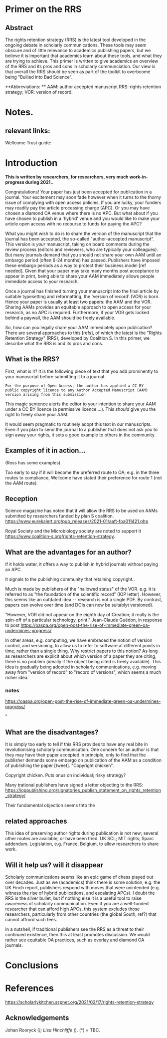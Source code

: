 # Primer on the RRS

## Abstract

The rights retention strategy (RRS) is the latest tool developed in
the ongoing debate in scholarly communications.  These tools may seem
obscure and of little relevance to academics publishing papers, but we
believe it is important that academics learn about these tools, and
what they are trying to achieve.  This primer is written to give
academics an overview of the RRS and its pros and cons in scholarly
communciation.  Our view is that overall the RRS should be seen as
part of the toolkit to overbcome being "Bullied into Bad Science".


**Abbreviations: ** 
AAM: author accepted manuscript
RRS: rights retention strategy; 
VOR: version of record.


# Notes.

## relevant links:

Wellcome Trust guide:




# Introduction

**This is written by researchers, for researchers, very much
work-in-progress during 2021.**.

Congratulations!  Your paper has just been accepted for publication in
a journal.  Your excitement may soon fade however when it turns to the
thorny issue of complying with open access policies.  If you are
lucky, your funders may readily pay the article processing charge
(APC).  Or you may have chosen a diamond OA venue where there is no
APC.  But what about if you have chosen to publish in a 'hybrid' venue
and you would like to make your article open access with no recourse
to funds for paying the APC?

What you might wish to do is to share the version of the manuscript
that the journal has been accepted, the so-called "author-accepted
manuscript".  This version is *your* manuscript, taking on board
comments during the review process (editors and reviewers, who are
typically your colleagues).  But many journals demand that you should
not share your own AAM until an embargo period (often 6-24 months) has
passed.  Publishers have imposed these embargo periods as a way to
protect their business model [ref needed].  Given that your paper may
take many months post acceptance to appear in print, being able to
share your AAM immediately allows people immediate access to your
research.

Once a journal has finished turning your manuscript into the final
article by suitable typesetting and reformatting, the 'version of
record' (VOR) is born. Hence your paper is usually at least two
papers: the AAM and the VOR.  Sharing AAMs provides an equitable
approach to open access for your research, as no APC is required.
Furthermore, if your VOR gets locked behind a paywall, the AAM should
be freely available.

So, how can you legally share your AAM immediately upon publication?
There are several approaches to this [refs], of which the latest is
the "Rights Retention Strategy" (RRS), developed by Coalition S.  In
this primer, we describe what the RRS is and its pros and cons.


## What is the RRS?


First, what is it?  It is the following piece of text that you add
prominently to your manuscript before submitting it to a journal.

    For the purpose of Open Access, the author has applied a CC BY
	public copyright licence to any Author Accepted Manuscript (AAM)
	version arising from this submission


This magic sentence alerts the editor to your intention to share your
AAM under a CC BY licence (a permissive licence ...).  This *should*
give you the right to freely share your AAM.

It would seem pragmatic to routinely adopt this text in our
manuscripts.  Even if you plan to send the journal to a publisher that
does not ask you to sign away your rights, it sets a good example to
others in the community.

## Examples of it in action...

(Ross has some examples)

Too early to say if it will become the preferred route to OA; e.g. in
the three routes to compliance, Wellcome have stated their preference
for route 1 (not the AAM route).


## Reception



Science magazine has noted that it will allow the RRS to be used on
AAMs submitted by researchers funded by plan S coalition. 
<https://www.eurekalert.org/pub_releases/2021-01/aaft-foa011421.php>

Royal Society and the Microbiology  society are noted to support it
<https://www.coalition-s.org/rights-retention-strategy>.


## What are the advantages for an author?

If it holds water, it offers a way to publish in hybrid journals
without paying an APC.

It signals to the publishing community that retaining copyright..

Much is made by publishers of the "hallowed status" of the
VOR. e.g. it is referred to as "the foundation of the scientific
record" (IOP letter). However, this seems like an outdated idea --
research is not a single PDF.  By contrast, papers can evolve over
time (and DOIs can now be suitablyt versioned).  

"However, VOR did not appear on the eighth day of Creation; it really
is the spin-off of a particular technology, print." Jean-Claude
Guédon, in response to post <https://oaspa.org/open-post-the-rise-of-immediate-green-oa-undermines-progress/>


In other areas,
e.g. computing, we have embraced the notion of version control, and
versioning, to allow us to refer to software at different points in
time, rather than a single thing.  Why restrict papers to this notion?
As long as researchers are explicit about which version of a paper
they are citing, there is no problem (ideally if the object being
cited is freely available).  This idea is gradually being adopted in
scholarly communications, e.g. moving away from "version of record" to
"record of versions", which seems a much richer idea.


### notes
<https://oaspa.org/open-post-the-rise-of-immediate-green-oa-undermines-progress/>

"

## What are the disadvantages?

It is simply too early to tell if this RRS provides to have any real
bite in revolutionising scholarly communication.  One concern for an
author is that they may have their paper accepted in principle, only
to find that the publisher demands some embargo on publication of the
AAM as a condition of publishing the paper [tweet]. "Copyright
chicken".

Copyright chicken.  Puts onus on individual; risky strategy?

Many trational publishers have signed a letter objecting to the RRS:
<https://ioppublishing.org/signatories_publish_statement_on_rights_retention_strategy/>

Their fundamental objection seems thto the

## related approaches

This idea of preserving author rights during publication is not new;
several other routes are available, or have been tried.   UK SCL; MIT rights; Sparc addendum.  Legislation, e.g. France,
Belgium, to allow researchers to share work.


## Will it help us?  will it disappear

Scholarly communications seems like an epic game of chess played out
over decades.  Just as we (academics) think there is some solution,
e.g. the UK Finch report, publishers respond with moves that were
unintended (e.g. witness the rise of hybrid publications, and
escalating APCs).  I doubt the RRS is the silver bullet, but if
nothing else it is a useful tool to raise awareness of scholarly
communication.  Even if you are a well-funded researcher that can
afford high APCs, this system excludes those researchers, particularly
from other countries (the global South, ref?) that cannot affrord such
fees.

In a nutshell, if traditional publishers see the RRS as a threat to
their continued existence, then this at least promotes discussion.  We
would rather see equitable OA practices, such as overlay and diamond
OA journals.

# Conclusions

# References 

<https://scholarlykitchen.sspnet.org/2021/02/17/rights-retention-strategy>

## Acknowledgements

Johan Rooryck (*); Lisa Hinchliffe (*).  (*) = TBC.



